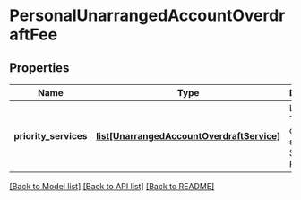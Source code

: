 # PersonalUnarrangedAccountOverdraftFee

## Properties
Name | Type | Description | Notes
------------ | ------------- | ------------- | -------------
**priority_services** | [**list[UnarrangedAccountOverdraftService]**](UnarrangedAccountOverdraftService.md) | Lista das Tarifas cobradas sobre Serviços Prioritários | [optional] 

[[Back to Model list]](../README.md#documentation-for-models) [[Back to API list]](../README.md#documentation-for-api-endpoints) [[Back to README]](../README.md)

